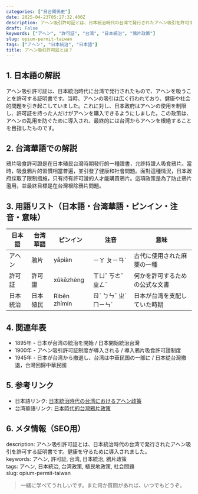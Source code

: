 ```yaml
---
categories: ["日台関係史"]
date: 2025-04-23T05:27:32.400Z
description: アヘン吸引許可証とは、日本統治時代の台湾で発行されたアヘン吸引を許可する証明書です。健康を守るために導入されました。
draft: False
keywords: ["アヘン", "許可証", "台湾", "日本統治", "鴉片政策"]
slug: opium-permit-taiwan
tags: ["アヘン", "日本統治", "日本語"]
title: アヘン吸引許可証とは？
---
```




## 1. 日本語の解説
アヘン吸引許可証は、日本統治時代に台湾で発行されたもので、アヘンを吸うことを許可する証明書です。当時、アヘンの吸引は広く行われており、健康や社会的問題を引き起こしていました。これに対し、日本政府はアヘンの使用を制限し、許可証を持った人だけがアヘンを購入できるようにしました。この政策は、アヘンの乱用を防ぐために導入され、最終的には台湾からアヘンを根絶することを目指したものです。

## 2. 台湾華語での解説  
鴉片吸食許可證是在日本殖民台灣時期發行的一種證書，允許持證人吸食鴉片。當時，吸食鴉片的習慣相當普遍，並引發了健康和社會問題。面對這種情況，日本政府採取了限制措施，只有持有許可證的人才能購買鴉片。這項政策是為了防止鴉片濫用，並最終目標是在台灣根除鴉片問題。

## 3. 用語リスト（日本語・台湾華語・ピンイン・注音・意味）

| 日本語   | 台湾華語         | ピンイン         | 注音       | 意味                       |
|--------|--------------|---------------|----------|--------------------------|
| アヘン   | 鴉片          | yāpiàn         | ㄧㄚ ㄆㄧㄢˋ  | 古代に使用された麻薬の一種       |
| 許可証   | 許可證        | xǔkězhèng     | ㄒㄩˇ ㄎㄜˇ ㄓㄥˋ | 何かを許可するための公式な文書  |
| 日本統治 | 日本殖民       | Rìběn zhímín  | ㄖˋ ㄅㄣˇ ㄓˊ ㄇㄧㄣˊ | 日本が台湾を支配していた時期      |

## 4. 関連年表
- 1895年 - 日本が台湾の統治を開始 / 日本開始統治台灣
- 1900年 - アヘン吸引許可証制度が導入される / 導入鴉片吸食許可證制度
- 1945年 - 日本が台湾から撤退し、台湾は中華民国の一部に / 日本從台灣撤退，台灣回歸中華民國

## 5. 参考リンク  
- 日本語リンク: [日本統治時代の台湾におけるアヘン政策](https://www.ndl.go.jp/ja/)  
- 台湾華語リンク: [日本時代的台灣鴉片政策](https://www.npm.gov.tw/)  

## 6. メタ情報（SEO用）

description: アヘン吸引許可証とは、日本統治時代の台湾で発行されたアヘン吸引を許可する証明書です。健康を守るために導入されました。  
keywords: アヘン, 許可証, 台湾, 日本統治, 鴉片政策  
tags: アヘン, 日本統治, 台湾政策, 植民地政策, 社会問題  
slug: opium-permit-taiwan  

>一緒に学べてうれしいです。また何か質問があれば、いつでもどうぞ。